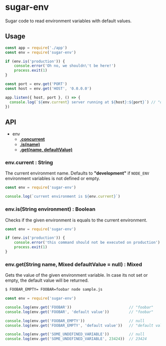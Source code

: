 # sugar-env

Sugar code to read environment variables with default values.


## Usage

```js
const app = require('./app')
const env = require('sugar-env')

if (env.is('production')) {
    console.error('Oh no, we shouldn\'t be here!')
    process.exit(1)
}

const port = env.get('PORT')
const host = env.get('HOST', '0.0.0.0')

app.listen({ host, port }, () => {
  console.log(`${env.current} server running at ${host}:${port}`) // "development server running at 0.0.0.0:3000"
})
```

## API

- env
    - **[.concurrent](#envcurrent--string)**
    - **[.is(name)](#envisstring-environment--boolean)**
    - **[.get(name, defaultValue)](#envgetstring-name-mixed-defaultvalue--null--mixed)**

### env.current : String

The current environment name.
Defaults to **"development"** if `NODE_ENV` environment variables is not defined or empty.

```js
const env = require('sugar-env')

console.log(`current environment is ${env.current}`)
```


### env.is(String environment) : Boolean

Checks if the given environment is equals to the current environment.

```js
const env = require('sugar-env')

if (env.is('production')) {
    console.error('this command should not be executed on production')
    process.exit(1)
}
```


### env.get(String name, Mixed defaultValue = null) : Mixed

Gets the value of the given environment variable. In case its not set or empty, the default value will be returned.

```sh
$ FOOBAR_EMPTY= FOOBAR=foobar node sample.js
```

```js
const env = require('sugar-env')

console.log(env.get('FOOBAR'))                          // "foobar"
console.log(env.get('FOOBAR', 'default value'))         // "foobar"

console.log(env.get('FOOBAR_EMPTY'))                    // null
console.log(env.get('FOOBAR_EMPTY', 'default value'))   // "default value"

console.log(env.get('SOME_UNDEFINED_VARIABLE'))         // null
console.log(env.get('SOME_UNDEFINED_VARIABLE', 23424))  // 23424
```
